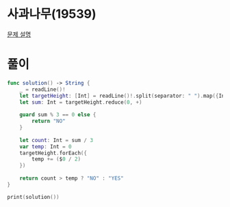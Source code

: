 # 사과나무(19539)
[문제 설명](https://www.acmicpc.net/problem/19539)

# 풀이
```swift
func solution() -> String {
    _ = readLine()!
    let targetHeight: [Int] = readLine()!.split(separator: " ").map({Int(String($0))!})
    let sum: Int = targetHeight.reduce(0, +)
    
    guard sum % 3 == 0 else {
        return "NO"
    }
    
    let count: Int = sum / 3
    var temp: Int = 0
    targetHeight.forEach({
        temp += ($0 / 2)
    })
    
    return count > temp ? "NO" : "YES"
}

print(solution())
```